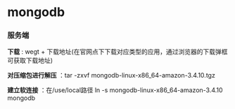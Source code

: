 # mongodb

### 服务端
**下载** : wegt + 下载地址(在官网点下下载对应类型的应用，通过浏览器的下载弹框可获取下载地址)

**对压缩包进行解压** ：tar -zxvf mongodb-linux-x86_64-amazon-3.4.10.tgz

**建立软连接** ：在/use/local路径
    ln -s mongodb-linux-x86_64-amazon-3.4.10 mongodb